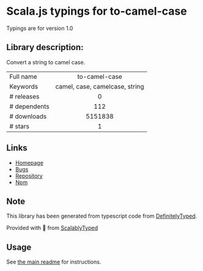 
# Scala.js typings for to-camel-case

Typings are for version 1.0

## Library description:
Convert a string to camel case.

|                    |                 |
| ------------------ | :-------------: |
| Full name          | to-camel-case |
| Keywords           | camel, case, camelcase, string |
| # releases         | 0 |
| # dependents       | 112 |
| # downloads        | 5151838 |
| # stars            | 1 |

## Links
- [Homepage](https://github.com/ianstormtaylor/to-camel-case)
- [Bugs](https://github.com/ianstormtaylor/to-camel-case/issues)
- [Repository](https://github.com/ianstormtaylor/to-camel-case)
- [Npm](https://www.npmjs.com/package/to-camel-case)
    


## Note
This library has been generated from typescript code from [DefinitelyTyped](https://definitelytyped.org).

Provided with :purple_heart: from [ScalablyTyped](https://github.com/oyvindberg/ScalablyTyped)

## Usage
See [the main readme](../../readme.md) for instructions.


